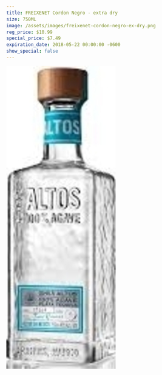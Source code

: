 ```yaml
---
title: FREIXENET Cordon Negro - extra dry
size: 750ML
image: /assets/images/freixenet-cordon-negro-ex-dry.png
reg_price: $10.99
special_price: $7.49
expiration_date: 2018-05-22 00:00:00 -0600
show_special: false
---
```


![](/assets/images/versions/olmeca-2-1---x----288-800x---.jpg)